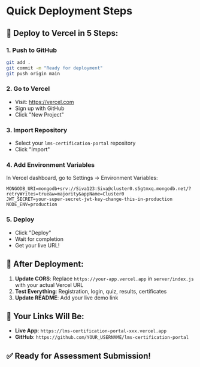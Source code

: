 # Quick Deployment Steps

## 🚀 Deploy to Vercel in 5 Steps:

### 1. Push to GitHub
```bash
git add .
git commit -m "Ready for deployment"
git push origin main
```

### 2. Go to Vercel
- Visit: https://vercel.com
- Sign up with GitHub
- Click "New Project"

### 3. Import Repository
- Select your `lms-certification-portal` repository
- Click "Import"

### 4. Add Environment Variables
In Vercel dashboard, go to Settings → Environment Variables:

```
MONGODB_URI=mongodb+srv://Siva123:Siva@cluster0.s5gtmxq.mongodb.net/?retryWrites=true&w=majority&appName=Cluster0
JWT_SECRET=your-super-secret-jwt-key-change-this-in-production
NODE_ENV=production
```

### 5. Deploy
- Click "Deploy"
- Wait for completion
- Get your live URL!

## 📝 After Deployment:

1. **Update CORS**: Replace `https://your-app.vercel.app` in `server/index.js` with your actual Vercel URL
2. **Test Everything**: Registration, login, quiz, results, certificates
3. **Update README**: Add your live demo link

## 🔗 Your Links Will Be:
- **Live App**: `https://lms-certification-portal-xxx.vercel.app`
- **GitHub**: `https://github.com/YOUR_USERNAME/lms-certification-portal`

## ✅ Ready for Assessment Submission!
